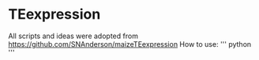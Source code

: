# TEexpression
All scripts and ideas were adopted from https://github.com/SNAnderson/maizeTEexpression
How to use:
'''
python <sam file output from htseq> <sample name>
'''
